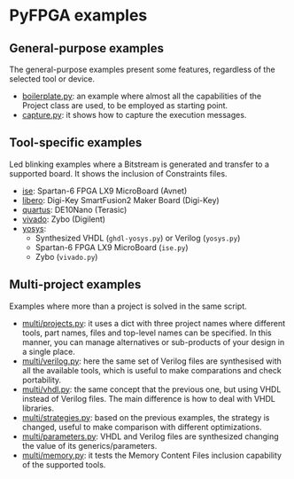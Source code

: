 # PyFPGA examples

## General-purpose examples

The general-purpose examples present some features, regardless of the selected
tool or device.

* [boilerplate.py](boilerplate.py): an example where almost all the
capabilities of the Project class are used, to be employed as starting point.
* [capture.py](capture.py): it shows how to capture the execution messages.

## Tool-specific examples

Led blinking examples where a Bitstream is generated and transfer to a
supported board. It shows the inclusion of Constraints files.

* [ise](ise): Spartan-6 FPGA LX9 MicroBoard (Avnet)
* [libero](libero): Digi-Key SmartFusion2 Maker Board (Digi-Key)
* [quartus](quartus): DE10Nano (Terasic)
* [vivado](vivado): Zybo (Digilent)
* [yosys](yosys):
  * Synthesized VHDL (`ghdl-yosys.py`) or Verilog (`yosys.py`)
  * Spartan-6 FPGA LX9 MicroBoard (`ise.py`)
  * Zybo (`vivado.py`)

## Multi-project examples

Examples where more than a project is solved in the same script.

* [multi/projects.py](multi/projects.py): it uses a dict with three project
names where different tools, part names, files and top-level names can be
specified. In this manner, you can manage alternatives or sub-products of your
design in a single place.
* [multi/verilog.py](multi/verilog.py): here the same set of Verilog files are
synthesised with all the available tools, which is useful to make comparations
and check portability.
* [multi/vhdl.py](multi/vhdl.py): the same concept that the previous one, but
using VHDL instead of Verilog files. The main difference is how to deal with
VHDL libraries.
* [multi/strategies.py](multi/strategies.py): based on the previous examples,
the strategy is changed, useful to make comparison with different
optimizations.
* [multi/parameters.py](multi/parameters.py): VHDL and Verilog files are
synthesized changing the value of its generics/parameters.
* [multi/memory.py](multi/memory.py): it tests the Memory Content Files
inclusion capability of the supported tools.
